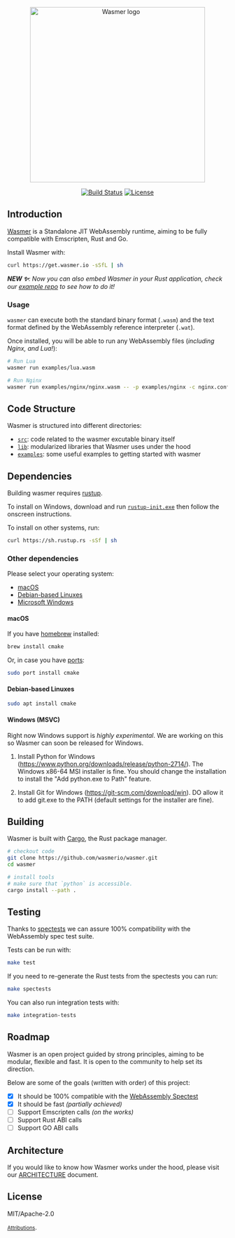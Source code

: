 <p align="center"><a href="https://wasmer.io" target="_blank" rel="noopener noreferrer"><img width="400" src="https://raw.githubusercontent.com/wasmerio/wasmer/master/logo.png" alt="Wasmer logo"></a></p>

<p align="center">
  <a href="https://circleci.com/gh/wasmerio/wasmer/"><img src="https://img.shields.io/circleci/project/github/wasmerio/wasmer/master.svg" alt="Build Status"></a>
  <a href="https://github.com/wasmerio/wasmer/blob/master/LICENSE"><img src="https://img.shields.io/github/license/wasmerio/wasmer.svg" alt="License"></a>
</p>

## Introduction

[Wasmer](https://wasmer.io/) is a Standalone JIT WebAssembly runtime, aiming to be fully compatible with Emscripten, Rust and Go.

Install Wasmer with:

```sh
curl https://get.wasmer.io -sSfL | sh
```

_**NEW ✨**: Now you can also embed Wasmer in your Rust application, check our [example repo](https://github.com/wasmerio/wasmer-rust-example) to see how to do it!_

### Usage

`wasmer` can execute both the standard binary format (`.wasm`) and the text
format defined by the WebAssembly reference interpreter (`.wat`).

Once installed, you will be able to run any WebAssembly files (_including Nginx, and Lua!_):

```sh
# Run Lua
wasmer run examples/lua.wasm

# Run Nginx
wasmer run examples/nginx/nginx.wasm -- -p examples/nginx -c nginx.conf
```

## Code Structure

Wasmer is structured into different directories:

- [`src`](./src): code related to the wasmer excutable binary itself
- [`lib`](./lib): modularized libraries that Wasmer uses under the hood
- [`examples`](./examples): some useful examples to getting started with wasmer

## Dependencies

Building wasmer requires [rustup](https://rustup.rs/).

To install on Windows, download and run [`rustup-init.exe`](https://win.rustup.rs/)
then follow the onscreen instructions.

To install on other systems, run:

```sh
curl https://sh.rustup.rs -sSf | sh
```

### Other dependencies

Please select your operating system:

- [macOS](#macos)
- [Debian-based Linuxes](#debian-based-linuxes)
- [Microsoft Windows](#windows-msvc)

#### macOS

If you have [homebrew](https://brew.sh/) installed:

```sh
brew install cmake
```

Or, in case you have [ports](https://www.macports.org/install.php):

```sh
sudo port install cmake
```

#### Debian-based Linuxes

```sh
sudo apt install cmake
```

#### Windows (MSVC)

Right now Windows support is _highly experimental_.
We are working on this so Wasmer can soon be released for Windows.

1. Install Python for Windows (https://www.python.org/downloads/release/python-2714/). The Windows x86-64 MSI installer is fine.
   You should change the installation to install the "Add python.exe to Path" feature.

2. Install Git for Windows (https://git-scm.com/download/win). DO allow it to add git.exe to the PATH (default
   settings for the installer are fine).

## Building

Wasmer is built with [Cargo](https://crates.io/), the Rust package manager.

```sh
# checkout code
git clone https://github.com/wasmerio/wasmer.git
cd wasmer

# install tools
# make sure that `python` is accessible.
cargo install --path .
```

## Testing

Thanks to [spectests](https://github.com/wasmerio/wasmer/tree/master/spectests) we can assure 100% compatibility with the WebAssembly spec test suite.

Tests can be run with:

```sh
make test
```

If you need to re-generate the Rust tests from the spectests
you can run:

```sh
make spectests
```

You can also run integration tests with:

```sh
make integration-tests
```

## Roadmap

Wasmer is an open project guided by strong principles, aiming to be modular, flexible and fast. It is open to the community to help set its direction.

Below are some of the goals (written with order) of this project:

- [x] It should be 100% compatible with the [WebAssembly Spectest](https://github.com/wasmerio/wasmer/tree/master/spectests)
- [x] It should be fast _(partially achieved)_
- [ ] Support Emscripten calls _(on the works)_
- [ ] Support Rust ABI calls
- [ ] Support GO ABI calls

## Architecture

If you would like to know how Wasmer works under the hood, please visit our [ARCHITECTURE](https://github.com/wasmerio/wasmer/blob/master/ARCHITECTURE.md) document.

## License

MIT/Apache-2.0

<small>[Attributions](./ATTRIBUTIONS.md)</small>.
